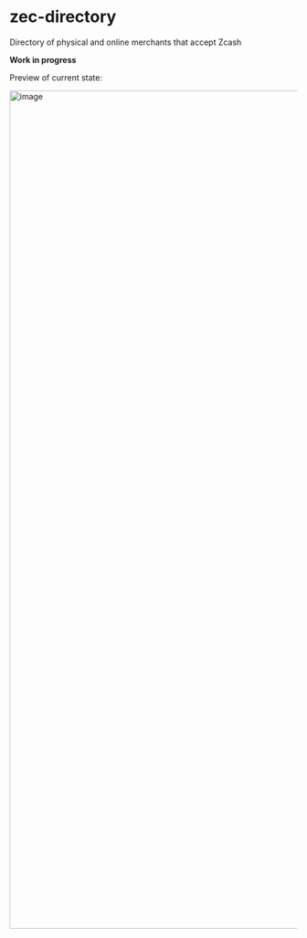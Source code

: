 # zec-directory
Directory of physical and online merchants that accept Zcash


**Work in progress**

Preview of current state:

<img width="1467" alt="image" src="https://user-images.githubusercontent.com/6757532/153964064-861a1d8a-d1f8-4bfd-a2a7-94b0a2c39408.png">

